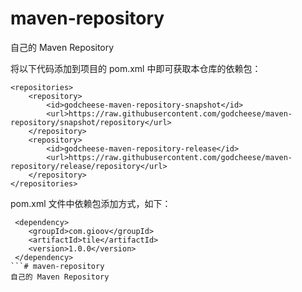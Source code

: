 # maven-repository
自己的 Maven Repository

将以下代码添加到项目的 pom.xml 中即可获取本仓库的依赖包：
```
<repositories>
    <repository>
        <id>godcheese-maven-repository-snapshot</id>
        <url>https://raw.githubusercontent.com/godcheese/maven-repository/snapshot/repository</url>
    </repository>
    <repository>
        <id>godcheese-maven-repository-release</id>
        <url>https://raw.githubusercontent.com/godcheese/maven-repository/release/repository</url>
    </repository>
</repositories>
```

pom.xml 文件中依赖包添加方式，如下：
```
 <dependency>
    <groupId>com.gioov</groupId>
    <artifactId>tile</artifactId>
    <version>1.0.0</version>
 </dependency>
```# maven-repository
自己的 Maven Repository

